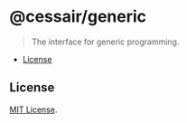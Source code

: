 # @cessair/generic
> The interface for generic programming.

- [License](#license)

## License
[MIT License](https://github.com/cessair/cessair/blob/develop/LICENSE).
